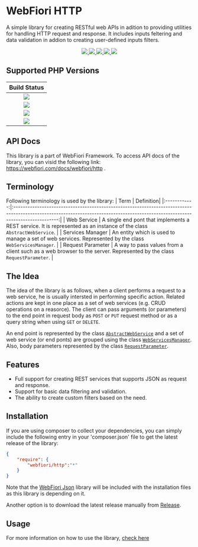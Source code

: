 # WebFiori HTTP
A simple library for creating RESTful web APIs in adition to providing utilities for handling HTTP request and response. 
It includes inputs feltering and data validation in addion to creating user-defined inputs filters.

<p align="center">
  <a href="https://github.com/WebFiori/http/actions">
    <img src="https://github.com/WebFiori/http/actions/workflows/php84.yaml/badge.svg?branch=main">
  </a>
  <a href="https://codecov.io/gh/WebFiori/http">
    <img src="https://codecov.io/gh/WebFiori/http/branch/main/graph/badge.svg" />
  </a>
  <a href="https://sonarcloud.io/dashboard?id=WebFiori_http">
      <img src="https://sonarcloud.io/api/project_badges/measure?project=WebFiori_http&metric=alert_status" />
  </a>
  <a href="https://github.com/WebFiori/http/releases">
      <img src="https://img.shields.io/github/release/WebFiori/http.svg?label=latest" />
  </a>
  <a href="https://packagist.org/packages/webfiori/http">
      <img src="https://img.shields.io/packagist/dt/webfiori/http?color=light-green">
  </a>
</p>

## Supported PHP Versions
|                                                                                        Build Status                                                                                         |
|:-------------------------------------------------------------------------------------------------------------------------------------------------------------------------------------------:|
| <a target="_blank" href="https://github.com/WebFiori/http/actions/workflows/php81.yaml"><img src="https://github.com/WebFiori/http/actions/workflows/php81.yaml/badge.svg?branch=main"></a> |
| <a target="_blank" href="https://github.com/WebFiori/http/actions/workflows/php82.yaml"><img src="https://github.com/WebFiori/http/actions/workflows/php82.yaml/badge.svg?branch=main"></a> |
| <a target="_blank" href="https://github.com/WebFiori/http/actions/workflows/php83.yaml"><img src="https://github.com/WebFiori/http/actions/workflows/php83.yaml/badge.svg?branch=main"></a> |
| <a target="_blank" href="https://github.com/WebFiori/http/actions/workflows/php84.yaml"><img src="https://github.com/WebFiori/http/actions/workflows/php84.yaml/badge.svg?branch=main"></a> |

## API Docs
This library is a part of <a>WebFiori Framework</a>. To access API docs of the library, you can visid the following link: https://webfiori.com/docs/webfiori/http .

## Terminology

Following terminology is used by the library: 
| Term | Definition|
|:------------:|:-------------------------------------------------------------------------------------------------------------------------------------------------------------------------------:|
| Web Service | A single end pont that implements a REST service. It is represented as an instance of the class `AbstractWebService`. |
| Services Manager  | An entity which is used to manage a set of web services. Represented by the class `WebServicesManager`. |
| Request Parameter | A way to pass values from a client such as a web browser to the server. Represented by the class `RequestParameter`. |

## The Idea

The idea of the library is as follows, when a client performs a request to a web service, he is usually intersted in performing specific action. Related actions are kept in one place as a set of web services (e.g. CRUD operations on a reasorce). The client can pass arguments (or parameters) to the end point in request body as `POST` or `PUT` request method or as a query string when using `GET` or `DELETE`.

An end point is represented by the class [`AbstractWebService`](https://webfiori.com/docs/webfiori/http/AbstractWebService) and a set of web service (or end ponts) are grouped using the class [`WebServicesManager`](https://webfiori.com/docs/webfiori/http/WebServicesManager). Also, body parameters represented by the class [`RequestParameter`](https://webfiori.com/docs/webfiori/http/RequestParameter).

## Features
* Full support for creating REST services that supports JSON as request and response.
* Support for basic data filtering and validation.
* The ability to create custom filters based on the need.

## Installation
If you are using composer to collect your dependencies, you can simply include the following entry in your 'composer.json' file to get the latest release of the library:

``` json
{
    "require": {
        "webfiori/http":"*"
    }
}
```
Note that the <a href="https://github.com/WebFiori/json">WebFiori Json</a> library will be included with the installation files as this library is depending on it. 

Another option is to download the latest release manually from <a href="https://github.com/WebFiori/http/releases">Release</a>.

## Usage
For more information on how to use the library, [check here](https://github.com/WebFiori/wf-docs/blob/main/web-services.md)
